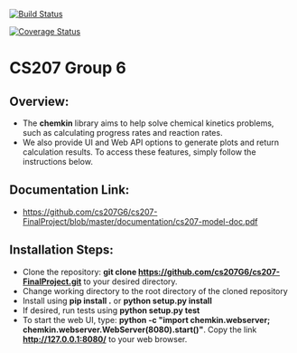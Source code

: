 [![Build Status](https://travis-ci.org/cs207G6/cs207-FinalProject.svg?branch=master&maxAge=0)](https://travis-ci.org/cs207G6/cs207-FinalProject.svg?branch=master&maxAge=0)

[![Coverage Status](https://coveralls.io/repos/github/cs207G6/cs207-FinalProject/badge.svg?branch=master)](https://coveralls.io/github/cs207G6/cs207-FinalProject?branch=master&maxAge=0)

# CS207 Group 6
## Overview: 
- The **chemkin** library aims to help solve chemical kinetics problems, such as calculating progress rates and reaction rates.
- We also provide UI and Web API options to generate plots and return calculation results. To access these features, simply follow the instructions below.

## Documentation Link: 
- https://github.com/cs207G6/cs207-FinalProject/blob/master/documentation/cs207-model-doc.pdf

## Installation Steps:
- Clone the repository: **git clone https://github.com/cs207G6/cs207-FinalProject.git** to your desired directory.
- Change working directory to the root directory of the cloned repository
- Install using **pip install .** or **python setup.py install**
- If desired, run tests using **python setup.py test**
- To start the web UI, type: **python -c "import chemkin.webserver; chemkin.webserver.WebServer(8080).start()"**. Copy the link **http://127.0.0.1:8080/** to your web browser.